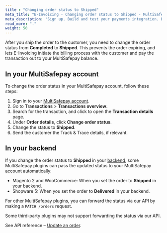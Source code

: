 ```yaml
---
title : "Changing order status to Shipped"
meta_title: "E-Invoicing - Changing order status to Shipped - MultiSafepay Docs"
meta_description: "Sign up. Build and test your payments integration. Explore our products and services. Use our API reference, SDKs, and wrappers. Get support."
read_more: "."
weight: 50
---
```


After you ship the order to the customer, you need to change the order status from **Completed** to **Shipped**. This prevents the order expiring, and lets E-Invoicing initiate the billing process with the customer and pay the transaction out to your MultiSafepay balance. 

## In your MultiSafepay account

To change the order status in your MultiSafepay account, follow these steps:

1. Sign in to your [MultiSafepay account](https://merchant.multisafepay.com).
2. Go to **Transactions** > **Transactions overview**.
3. Search for the transaction, and click to open the **Transaction details** page. 
4. Under **Order details**, click **Change order status**. 
5. Change the status to **Shipped**.
6. Send the customer the Track & Trace details, if relevant.

## In your backend

If you change the order status to **Shipped** in your [backend](/getting-started/glossary/#backend), some MultiSafepay plugins can pass the updated status to your MultiSafepay account automatically:

- Magento 2 and WooCommerce: When you set the order to **Shipped** in your backend.
- Shopware 5: When you set the order to **Delivered** in your backend.

For other MultiSafepay plugins, you can forward the status via our API by making a `PATCH /orders` request. 

Some third-party plugins may not support forwarding the status via our API. 

See API reference – [Update an order](/api/#update-an-order).


